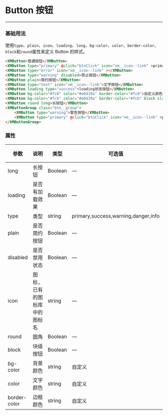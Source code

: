 # Button 按钮
----
### 基础用法
使用```type```、```plain```、```icon```、```loading```、```long```、```bg-color```、```color```、```border-color```、```block```和```round```属性来定义 Button 的样式。
``` html
<XMButton>普通按钮</XMButton>
<XMButton type="primary" @click="btnClick" icon="xm__icon--link" >primary按钮</XMButton>
<XMButton type="error" icon="xm__icon--link" ></XMButton>
<XMButton type="warning" disabled>禁止按钮</XMButton>
<XMButton plain>简约按钮</XMButton>
<XMButton type="text" icon="xm__icon--link">文字按钮</XMButton>
<XMButton loading type="success">loading状态按钮</XMButton>
<XMButton bg-color="#fc0" color="#e0439a" border-color="#fc0">自定义颜色</XMButton>
<XMButton bg-color="#fcb" color="#e0439a" border-color="#fcb" block class="btn__block">块按钮</XMButton>
<XMButton round long>长按钮</XMButton>
<XMButtonGroup class="btn__group">
    <XMButton type="warning">警告按钮</XMButton>
    <XMButton type="primary" @click="btnClick" icon="xm__icon--link" >primary按钮</XMButton>
</XMButtonGroup>
```

### 属性
| 参数      | 说明    | 类型      | 可选值       | 默认值   |
|---------- |-------- |---------- |-------------  |-------- |
| long     | 长按钮   | Boolean  |    — | false   |
| loading     | 是否有加载效果   | Boolean  |    — | false   |
| type     | 类型   | string    |   primary,success,warning,danger,info |     —    |
| plain     | 是否简约按钮   | Boolean    | — | false   |
| disabled  | 是否禁用状态    | Boolean   | —   | false   |
| icon  | 图标，已有的图标库中的图标名 | string   |  —  |  —  |
| round     | 圆角   | Boolean  |    — | false   |
| block     | 块级按钮   | Boolean  |    — | false   |
| bg-color     | 背景颜色   | string    | 自定义 |     —    |
| color     | 文字颜色   | string    |  自定义 |     —    |
| border-color     | 边框颜色   | string    |   自定义 |     —    |
